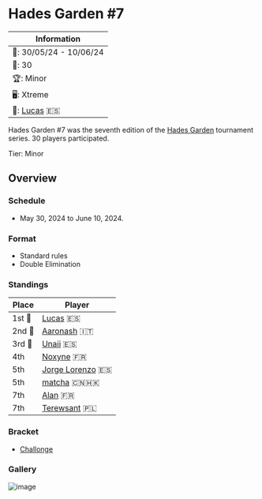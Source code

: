# Hades Garden #7

|Information|
|-|
|:calendar:: 30/05/24 - 10/06/24|
|:busts_in_silhouette:: 30|
|:trophy:: Minor|
|:desktop_computer:: Xtreme|
|:1st_place_medal:: [Lucas](../../players/spanish/lucas.md) :es:|

Hades Garden #7 was the seventh edition of the [Hades Garden](hgmain.md) tournament series.
30 players participated.

Tier: Minor

## Overview

### Schedule
- May 30, 2024 to June 10, 2024.

### Format
- Standard rules
- Double Elimination

### Standings

|Place|Player|
|-|-|
|1st :1st_place_medal:|[Lucas](../../players/spanish/lucas.md) :es:|
|2nd :2nd_place_medal:|[Aaronash](../../players/italian/aaron.md) :it:|
|3rd :3rd_place_medal:|[Unaii](../../players/spanish/unaii.md) :es:|
|4th|[Noxyne](../../players/french/noxyne.md) :fr:|
|5th|[Jorge Lorenzo](../../players/spanish/jorge.md) :es:|
|5th|[matcha](../../players/chinese/matcha.md) :cn::hong_kong:|
|7th|[Alan](../../players/french/alan.md) :fr:|
|7th|[Terewsant](../../players/polish/terewsant.md) :poland:|

### Bracket
- [Challonge](https://challonge.com/f3vprnix)

### Gallery

![image](https://github.com/user-attachments/assets/31ce584c-51bf-4fb4-a828-9af54891656f)
